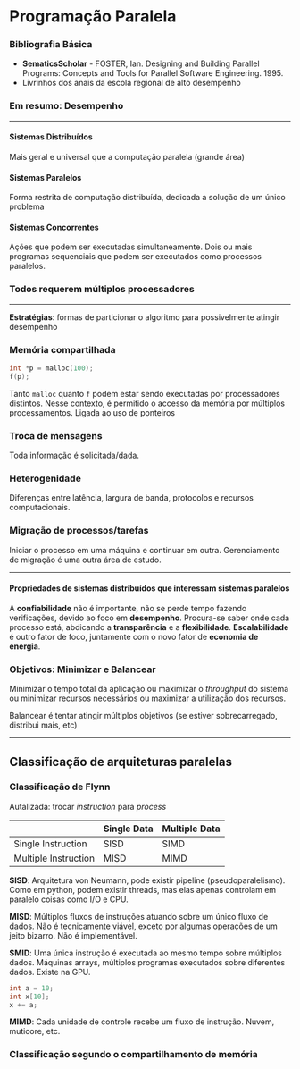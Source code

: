 # Programação Paralela

### Bibliografia Básica
* **SematicsScholar** - FOSTER, Ian. Designing and Building Parallel Programs: Concepts and Tools for Parallel Software Engineering. 1995.
* Livrinhos dos anais da escola regional de alto desempenho

### Em resumo: Desempenho

---

#### Sistemas Distribuídos
Mais geral e universal que a computação paralela (grande área)

#### Sistemas Paralelos
Forma restrita de computação distribuída, dedicada a solução de um único problema

#### Sistemas Concorrentes
Ações que podem ser executadas simultaneamente. Dois ou mais programas sequenciais que podem ser executados como processos paralelos.

### Todos requerem múltiplos processadores

---

**Estratégias**: formas de particionar o algoritmo para possivelmente atingir desempenho

### Memória compartilhada
```cpp
int *p = malloc(100);
f(p);
```
Tanto `malloc` quanto `f` podem estar sendo executadas por processadores distintos. Nesse contexto, é permitido o accesso da memória por múltiplos processamentos.
Ligada ao uso de ponteiros

### Troca de mensagens
Toda informação é solicitada/dada.

### Heterogenidade
Diferenças entre latência, largura de banda, protocolos e recursos computacionais.

### Migração de processos/tarefas
Iniciar o processo em uma máquina e continuar em outra. Gerenciamento de migração é uma outra área de estudo.

---

#### Propriedades de sistemas distribuídos que interessam sistemas paralelos
A **confiabilidade** não é importante, não se perde tempo fazendo verificações, devido ao foco em **desempenho**. Procura-se saber onde cada processo está, abdicando a **transparência** e a **flexibilidade**. **Escalabilidade** é outro fator de foco, juntamente com o novo fator de **economia de energia**.

### Objetivos: Minimizar e Balancear
Minimizar o tempo total da aplicação ou maximizar o *throughput* do sistema ou minimizar recursos necessários ou maximizar a utilização dos recursos.

Balancear é tentar atingir múltiplos objetivos (se estiver sobrecarregado, distribui mais, etc)

---

## Classificação de arquiteturas paralelas

### Classificação de Flynn
Autalizada: trocar *instruction* para *process*

|                      | Single Data | Multiple Data |
| --------             | --------    | --------      |
| Single Instruction   | SISD        | SIMD          |
| Multiple Instruction | MISD        | MIMD          |

**SISD**: Arquitetura von Neumann, pode existir pipeline (pseudoparalelismo). Como em python, podem existir threads, mas elas apenas controlam em paralelo coisas como I/O e CPU.

**MISD**: Múltiplos fluxos de instruções atuando sobre um único fluxo de dados. Não é tecnicamente viável, exceto por algumas operações de um jeito bizarro. Não é implementável.

**SMID**: Uma única instrução é executada ao mesmo tempo sobre múltiplos dados. Máquinas arrays, múltiplos programas executados sobre diferentes dados. Existe na GPU.
```cpp
int a = 10;
int x[10];
x += a;
```

**MIMD**: Cada unidade de controle recebe um fluxo de instrução. Nuvem, muticore, etc.

### Classificação segundo o compartilhamento de memória

